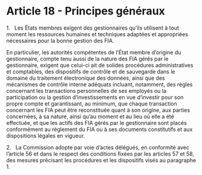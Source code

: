 # Article 18 - Principes généraux


1.   Les États membres exigent des gestionnaires qu’ils utilisent à tout moment les ressources humaines et techniques adaptées et appropriées nécessaires pour la bonne gestion des FIA.

En particulier, les autorités compétentes de l’État membre d’origine du gestionnaire, compte tenu aussi de la nature des FIA gérés par le gestionnaire, exigent que celui-ci ait de solides procédures administratives et comptables, des dispositifs de contrôle et de sauvegarde dans le domaine du traitement électronique des données, ainsi que des mécanismes de contrôle interne adéquats incluant, notamment, des règles concernant les transactions personnelles de ses employés ou la participation ou la gestion d’investissements en vue d’investir pour son propre compte et garantissant, au minimum, que chaque transaction concernant les FIA peut être reconstituée quant à son origine, aux parties concernées, à sa nature, ainsi qu’au moment et au lieu où elle a été effectuée, et que les actifs des FIA gérés par le gestionnaire sont placés conformément au règlement du FIA ou à ses documents constitutifs et aux dispositions légales en vigueur.

2.   La Commission adopte par voie d’actes délégués, en conformité avec l’article 56 et dans le respect des conditions fixées par les articles 57 et 58, des mesures précisant les procédures et les dispositifs visés au paragraphe 1.
